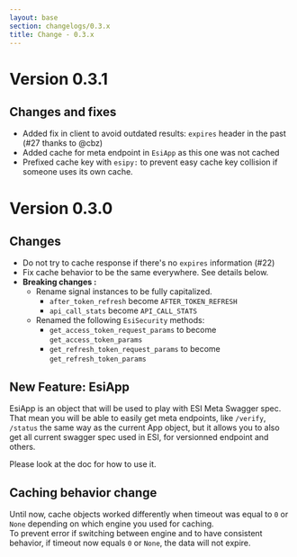 ```yaml
---
layout: base
section: changelogs/0.3.x
title: Change - 0.3.x
---
```

# Version 0.3.1
## Changes and fixes
* Added fix in client to avoid outdated results: `expires` header in the past (#27 thanks to @cbz)
* Added cache for meta endpoint in `EsiApp` as this one was not cached 
* Prefixed cache key with `esipy:` to prevent easy cache key collision if someone uses its own cache.

# Version 0.3.0
## Changes 
* Do not try to cache response if there's no `expires` information (#22)
* Fix cache behavior to be the same everywhere. See details below.
* **Breaking changes :**
    * Rename signal instances to be fully capitalized.
        * `after_token_refresh` become `AFTER_TOKEN_REFRESH`
        * `api_call_stats` become `API_CALL_STATS`
    * Renamed the following `EsiSecurity` methods:
        * `get_access_token_request_params` to become `get_access_token_params`
        * `get_refresh_token_request_params` to become `get_refresh_token_params`

## New Feature: EsiApp
EsiApp is an object that will be used to play with ESI Meta Swagger spec. <br>
That mean you will be able to easily get meta endpoints, like `/verify`, `/status` the same way as the current App object, but it allows you to also get all current swagger spec used in ESI, for versionned endpoint and others.

Please look at the doc for how to use it. 

## Caching behavior change
Until now, cache objects worked differently when timeout was equal to `0` or `None` depending on which engine you used for caching. <br>
To prevent error if switching between engine and to have consistent behavior, if timeout now equals `0` or `None`, the data will not expire.
